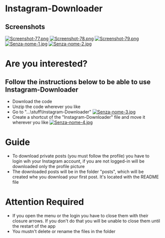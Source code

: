 # Instagram-Downloader

## Screenshots
[![Screenshot-77.png](https://i.postimg.cc/SKd7dcF4/Screenshot-77.png)](https://postimg.cc/3yyvJ4xf)
[![Screenshot-78.png](https://i.postimg.cc/Kj6njNLP/Screenshot-78.png)](https://postimg.cc/H8tJPb6n)
[![Screenshot-79.png](https://i.postimg.cc/VkBjsXNt/Screenshot-79.png)](https://postimg.cc/tsJ12ZWR)
[![Senza-nome-1.jpg](https://i.postimg.cc/SQTtDwFn/Senza-nome-1.jpg)](https://postimg.cc/hhmrGZGn)
[![Senza-nome-2.jpg](https://i.postimg.cc/j5kQ4YwK/Senza-nome-2.jpg)](https://postimg.cc/phzFP7J1)

# Are you interested?

## Follow the instructions below to be able to use Instagram-Downloader
* Download the code
* Unzip the code wherever you like
* Go to "...\stuff\Instagram-Downloader"
[![Senza-nome-3.jpg](https://i.postimg.cc/0QY4yQbj/Senza-nome-3.jpg)](https://postimg.cc/sQ2mn3PC)
* Create a shortcut of the "Instagram-Downloader" file and move it wherever you like
[![Senza-nome-4.jpg](https://i.postimg.cc/Yqp5j1NH/Senza-nome-4.jpg)](https://postimg.cc/s1N6NG06)

# Guide
* To download private posts (you must follow the profile) you have to login wih your Instagram account, if you are not logged-in will be downloaded only the profile picture
* The downloaded posts will be in the folder "posts", which will be created whe you download your first post. It's located with the README file

# Attention Required
* If you open the menu or the login you have to close them with their closure arrows. If you don't do that you will be unable to close them until the restart of the app  
* You mustn't delete or rename the files in the folder
